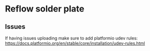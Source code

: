 # Reflow solder plate

## Issues

If having issues uploading make sure to add platformio udev rules: <https://docs.platformio.org/en/stable/core/installation/udev-rules.html>